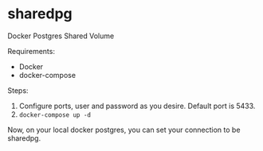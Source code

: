 # sharedpg
Docker Postgres Shared Volume

Requirements:
- Docker
- docker-compose

Steps:

1) Configure ports, user and password as you desire. Default port is 5433.
2) `docker-compose up -d`

Now, on your local docker postgres, you can set your connection to be sharedpg.

